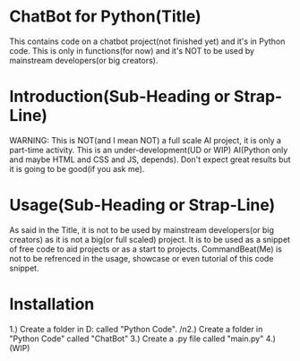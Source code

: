 # ChatBot for Python(Title)
This contains code on a chatbot project(not finished yet) and it's in Python code.
This is only in functions(for now) and it's NOT to be used by mainstream developers(or big creators).

# Introduction(Sub-Heading or Strap-Line)
WARNING: This is NOT(and I mean NOT) a full scale AI project, it is only a part-time activity.
This is an under-development(UD or WIP) AI(Python only and maybe HTML and CSS and JS, depends).
Don't expect great results but it is going to be good(if you ask me).

# Usage(Sub-Heading or Strap-Line)
As said in the Title, it is not to be used by mainstream developers(or big creators) as it is not a big(or full scaled) project.
It is to be used as a snippet of free code to aid projects or as a start to projects.
CommandBeat(Me) is not to be refrenced in the usage, showcase or even tutorial of this code snippet.

# Installation
1.) Create a folder in D: called "Python Code".
/n2.) Create a folder in "Python Code" called "ChatBot"
3.) Create a .py file called "main.py"
4.) (WIP)

